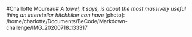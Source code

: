 #Charlotte Moureau#
*A towel, it says, is about the most massively useful thing an interstellar hitchhiker can have*
[photo]: /home/charlotte/Documents/BeCode/Markdown-challenge/IMG_20200718_133317

